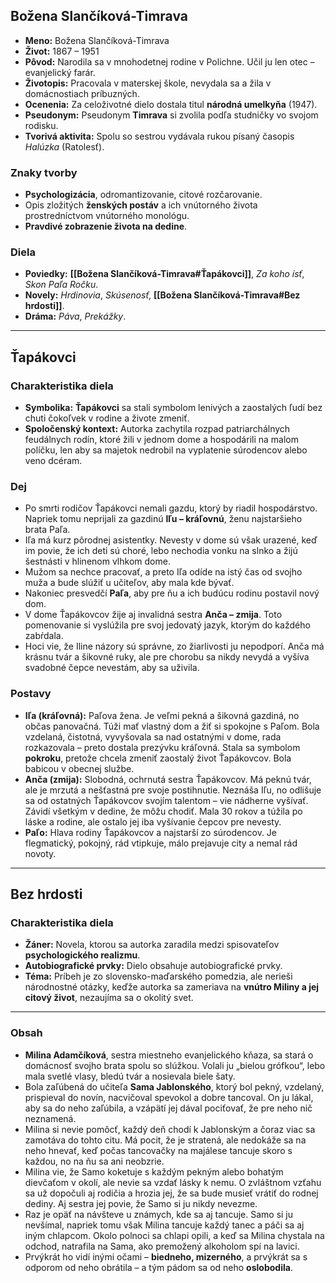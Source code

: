 ## Božena Slančíková-Timrava

* **Meno:** Božena Slančíková-Timrava
* **Život:** 1867 – 1951
* **Pôvod:** Narodila sa v mnohodetnej rodine v Polichne. Učil ju len otec – evanjelický farár.
* **Životopis:** Pracovala v materskej škole, nevydala sa a žila v domácnostiach príbuzných.
* **Ocenenia:** Za celoživotné dielo dostala titul **národná umelkyňa** (1947).
* **Pseudonym:** Pseudonym **Timrava** si zvolila podľa studničky vo svojom rodisku.
* **Tvorivá aktivita:** Spolu so sestrou vydávala rukou písaný časopis *Halúzka* (Ratolesť).

### Znaky tvorby

* **Psychologizácia**, odromantizovanie, citové rozčarovanie.
* Opis zložitých **ženských postáv** a ich vnútorného života prostredníctvom vnútorného monológu.
* **Pravdivé zobrazenie života na dedine**.

### Diela

* **Poviedky:** **[[Božena Slančíková-Timrava#Ťapákovci]]**, *Za koho ísť*, *Skon Paľa Ročku*.
* **Novely:** *Hrdinovia*, *Skúsenosť*, **[[Božena Slančíková-Timrava#Bez hrdosti]]**.
* **Dráma:** *Páva*, *Prekážky*.

---

## Ťapákovci

### Charakteristika diela

* **Symbolika:** **Ťapákovci** sa stali symbolom lenivých a zaostalých ľudí bez chuti čokoľvek v rodine a živote zmeniť.
* **Spoločenský kontext:** Autorka zachytila rozpad patriarchálnych feudálnych rodín, ktoré žili v jednom dome a hospodárili na malom políčku, len aby sa majetok nedrobil na vyplatenie súrodencov alebo veno dcéram.

### Dej

* Po smrti rodičov Ťapákovci nemali gazdu, ktorý by riadil hospodárstvo. Napriek tomu neprijali za gazdinú **Iľu – kráľovnú**, ženu najstaršieho brata Paľa.
* Iľa má kurz pôrodnej asistentky. Nevesty v dome sú však urazené, keď im povie, že ich deti sú choré, lebo nechodia vonku na slnko a žijú šestnásti v hlinenom vlhkom dome.
* Mužom sa nechce pracovať, a preto Iľa odíde na istý čas od svojho muža a bude slúžiť u učiteľov, aby mala kde bývať.
* Nakoniec presvedčí **Paľa**, aby pre ňu a ich budúcu rodinu postavil nový dom.
* V dome Ťapákovcov žije aj invalidná sestra **Anča – zmija**. Toto pomenovanie si vyslúžila pre svoj jedovatý jazyk, ktorým do každého zabŕdala.
* Hoci vie, že Iline názory sú správne, zo žiarlivosti ju nepodporí. Anča má krásnu tvár a šikovné ruky, ale pre chorobu sa nikdy nevydá a vyšíva svadobné čepce nevestám, aby sa uživila.

### Postavy

* **Iľa (kráľovná):** Paľova žena. Je veľmi pekná a šikovná gazdiná, no občas panovačná. Túži mať vlastný dom a žiť si spokojne s Paľom. Bola vzdelaná, čistotná, vyvyšovala sa nad ostatnými v dome, rada rozkazovala – preto dostala prezývku kráľovná. Stala sa symbolom **pokroku**, pretože chcela zmeniť zaostalý život Ťapákovcov. Bola babicou v obecnej službe.
* **Anča (zmija):** Slobodná, ochrnutá sestra Ťapákovcov. Má peknú tvár, ale je mrzutá a nešťastná pre svoje postihnutie. Neznáša Iľu, no odlišuje sa od ostatných Ťapákovcov svojím talentom – vie nádherne vyšívať. Závidí všetkým v dedine, že môžu chodiť. Mala 30 rokov a túžila po láske a rodine, ale ostalo jej iba vyšívanie čepcov pre nevesty.
* **Paľo:** Hlava rodiny Ťapákovcov a najstarší zo súrodencov. Je flegmatický, pokojný, rád vtipkuje, málo prejavuje city a nemal rád novoty.

---

## Bez hrdosti

### Charakteristika diela

* **Žáner:** Novela, ktorou sa autorka zaradila medzi spisovateľov **psychologického realizmu**.
* **Autobiografické prvky:** Dielo obsahuje autobiografické prvky.
* **Téma:** Príbeh je zo slovensko-maďarského pomedzia, ale nerieši národnostné otázky, keďže autorka sa zameriava na **vnútro Miliny a jej citový život**, nezaujíma sa o okolitý svet.

---

### Obsah

* **Milina Adamčíková**, sestra miestneho evanjelického kňaza, sa stará o domácnosť svojho brata spolu so slúžkou. Volali ju „bielou grófkou“, lebo mala svetlé vlasy, bledú tvár a nosievala biele šaty.
* Bola zaľúbená do učiteľa **Sama Jablonského**, ktorý bol pekný, vzdelaný, prispieval do novín, nacvičoval spevokol a dobre tancoval. On ju lákal, aby sa do neho zaľúbila, a vzápätí jej dával pociťovať, že pre neho nič neznamená.
* Milina si nevie pomôcť, každý deň chodí k Jablonským a čoraz viac sa zamotáva do tohto citu. Má pocit, že je stratená, ale nedokáže sa na neho hnevať, keď počas tancovačky na majálese tancuje skoro s každou, no na ňu sa ani neobzrie.
* Milina vie, že Samo koketuje s každým pekným alebo bohatým dievčaťom v okolí, ale nevie sa vzdať lásky k nemu. O zvláštnom vzťahu sa už dopočuli aj rodičia a hrozia jej, že sa bude musieť vrátiť do rodnej dediny. Aj sestra jej povie, že Samo si ju nikdy nevezme.
* Raz je opäť na návšteve u známych, kde sa aj tancuje. Samo si ju nevšímal, napriek tomu však Milina tancuje každý tanec a páči sa aj iným chlapcom. Okolo polnoci sa chlapi opili, a keď sa Milina chystala na odchod, natrafila na Sama, ako premožený alkoholom spí na lavici.
* Prvýkrát ho vidí inými očami – **biedneho, mizerného**, a prvýkrát sa s odporom od neho obrátila – a tým pádom sa od neho **oslobodila**.
